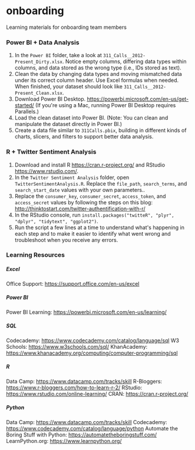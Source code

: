 # onboarding
Learning materials for onboarding team members

### Power BI + Data Analysis
1. In the `Power BI` folder, take a look at `311_Calls__2012-Present_Dirty.xlsx`. Notice empty columns, differing data types within columns, and data stored as the wrong type (i.e., IDs stored as text).
2. Clean the data by changing data types and moving mismatched data under its correct column header. Use Excel formulas when needed. When finished, your dataset should look like `311_Calls__2012-Present_Clean.xlsx`.
3. Download Power BI Desktop. <https://powerbi.microsoft.com/en-us/get-started/> (If you're using a Mac, running Power BI Desktop requires Parallels.)
4. Load the clean dataset into Power BI. (Note: You can clean and manipulate the dataset directly in Power BI.)
5. Create a data file similar to `311Calls.pbix`, building in different kinds of charts, slicers, and filters to support better data analysis.

### R + Twitter Sentiment Analysis
1. Download and install R <https://cran.r-project.org/> and RStudio <https://www.rstudio.com/>.
2. In the `Twitter Sentiment Analysis` folder, open `TwitterSentimentAnalysis.R`. Replace the `file_path`, `search_terms`, and `search_start_date` values with your own parameters..
3. Replace the `consumer_key`, `consumer_secret`, `access_token`, and `access_secret` values by following the steps on this blog: <http://thinktostart.com/twitter-authentification-with-r/>
4. In the RStudio console, run `install.packages("twitteR", "plyr", "dplyr", "tidytext", "ggplot2")`.
5. Run the script a few lines at a time to understand what's happening in each step and to make it easier to identify what went wrong and troubleshoot when you receive any errors.

### Learning Resources
##### Excel
Office Support: <https://support.office.com/en-us/excel>

##### Power BI
Power BI Learning: <https://powerbi.microsoft.com/en-us/learning/>

##### SQL
Codecademy: <https://www.codecademy.com/catalog/language/sql>
W3 Schools: <https://www.w3schools.com/sql/>
KhanAcademy: <https://www.khanacademy.org/computing/computer-programming/sql>

##### R
Data Camp: <https://www.datacamp.com/tracks/skill>
R-Bloggers: <https://www.r-bloggers.com/how-to-learn-r-2/>
RStudio: <https://www.rstudio.com/online-learning/>
CRAN: <https://cran.r-project.org/>

##### Python
Data Camp: <https://www.datacamp.com/tracks/skill>
Codecademy: <https://www.codecademy.com/catalog/language/python>
Automate the Boring Stuff with Python: <https://automatetheboringstuff.com/>
LearnPython.org: <https://www.learnpython.org/>
